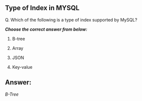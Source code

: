 ## Type of Index in MYSQL

Q. Which of the following is a type of index supported by MySQL?

***Choose the correct answer from below:***

  1. B-tree

  2. Array

  3. JSON

  4. Key-value

## Answer:
*B-Tree*
